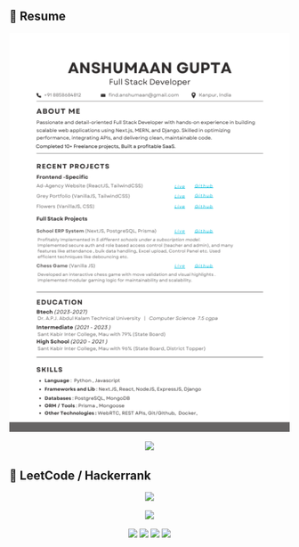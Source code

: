 ## 📄 Resume

<p align="center">
  <!-- Resume Preview Image -->
  <img src="https://github.com/theanshumaangupta/theanshumaangupta/raw/main/snap3.png" width="600px" alt="Resume Preview" />
</p>

<p align="center">
  <!-- Download Button -->
  <a href="https://github.com/theanshumaangupta/theanshumaangupta/raw/main/Resume Anshumaan Gupta.pdf" target="_blank">
    <img src="https://img.shields.io/badge/Download-Resume-red?style=for-the-badge&logo=adobeacrobatreader&logoColor=white" />
  </a>
</p>


## 📄 LeetCode / Hackerrank
<p align="center">
  <!-- LeetCode Card -->
  <a href="https://leetcode.com/theanshumaangupta/">
    <img src="https://leetcard.jacoblin.cool/theanshumaangupta?theme=dark&font=Baloo&ext=heatmap" />
  </a>
</p>


<p align="center">
  <a href="https://www.hackerrank.com/theanshumangupta">
    <img src="https://img.shields.io/badge/HackerRank-Profile-2EC866?style=for-the-badge&logo=HackerRank&logoColor=white" />
  </a>
</p>

<p align="center">
  <img src="https://img.shields.io/badge/Problems%20Solved-132+-brightgreen?style=for-the-badge" />
  <img src="https://img.shields.io/badge/Problem%20Solving-Gold-ffca28?style=for-the-badge" />
  <img src="https://img.shields.io/badge/Python-Expert-306998?style=for-the-badge&logo=python&logoColor=white" />
  <img src="https://img.shields.io/badge/SQL-Intermediate-4479A1?style=for-the-badge&logo=mysql&logoColor=white" />
</p> 
  <!-- <p align="center"><img alt="Coding" width="100%" height="auto"  src="https://media.giphy.com/media/3o72F7RrTPW6jymXew/giphy.gif"></p> -->
 
